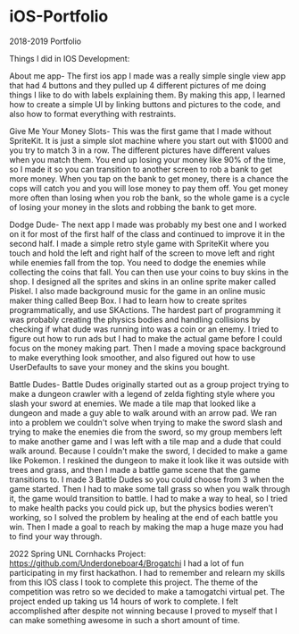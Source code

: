 # iOS-Portfolio
2018-2019 Portfolio


Things I did in IOS Development:


About me app-
The first ios app I made was a really simple single view app that had 4 buttons and they pulled up 4 different pictures of me doing things I like to do with labels explaining them. By making this app, I learned how to create a simple UI by linking buttons and pictures to the code, and also how to format everything with restraints.

Give Me Your Money Slots-
This was the first game that I made without SpriteKit. It is just a simple slot machine where you start out with $1000 and you try to match 3 in a row. The different pictures have different values when you match them. You end up losing your money like 90% of the time, so I made it so you can transition to another screen to rob a bank to get more money. When you tap on the bank to get money, there is a chance the cops will catch you and you will lose money to pay them off. You get money more often than losing when you rob the bank, so the whole game is a cycle of losing your money in the slots and robbing the bank to get more.


Dodge Dude-
The next app I made was probably my best one and I worked on it for most of the first half of the class and continued to improve it in the second half. I made a simple retro style game with SpriteKit where you touch and hold the left and right half of the screen to move left and right while enemies fall from the top. You need to dodge the enemies while collecting the coins that fall. You can then use your coins to buy skins in the shop. I designed all the sprites and skins in an online sprite maker called Piskel. I also made background music for the game in an online music maker thing called Beep Box. I had to learn how to create sprites programmatically, and use SKActions. The hardest part of programming it was probably creating the physics bodies and handling collisions by checking if what dude was running into was a coin or an enemy. I tried to figure out how to run ads but I had to make the actual game before I could focus on the money making part. Then I made a moving space background to make everything look smoother, and also figured out how to use UserDefaults to save your money and the skins you bought. 


Battle Dudes-
Battle Dudes originally started out as a group project trying to make a dungeon crawler with a legend of zelda fighting style where you slash your sword at enemies. We made a tile map that looked like a dungeon and made a guy able to walk around with an arrow pad. We ran into a problem we couldn't solve when trying to make the sword slash and trying to make the enemies die from the sword, so my group members left to make another game and I was left with a tile map and a dude that could walk around. Because I couldn't make the sword, I decided to make a game like Pokemon. I reskined the dungeon to make it look like it was outside with trees and grass, and then I made a battle game scene that the game transitions to. I made 3 Battle Dudes so you could choose from 3 when the game started. Then I had to make some tall grass so when you walk through it, the game would transition to battle. I had to make a way to heal, so I tried to make health packs you could pick up, but the physics bodies weren't working, so I solved the problem by healing at the end of each battle you win. Then I made a goal to reach by making the map a huge maze you had to find your way through. 

2022 Spring UNL Cornhacks Project: https://github.com/Underdoneboar4/Brogatchi
I had a lot of fun participating in my first hackathon. I had to remember and relearn my skills from this IOS class I took to complete this project. The theme of the competition was retro so we decided to make a tamogatchi virtual pet. The project ended up taking us 14 hours of work to complete. I felt accomplished after despite not winning because I proved to myself that I can make something awesome in such a short amount of time. 
